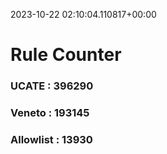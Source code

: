 2023-10-22 02:10:04.110817+00:00
# Rule Counter 
 ### UCATE : 396290

 ### Veneto : 193145

 ### Allowlist : 13930